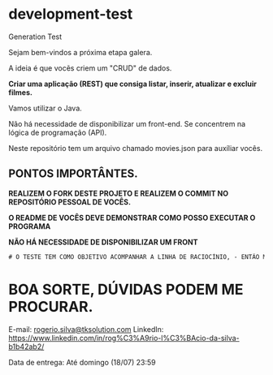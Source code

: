 # development-test
Generation Test


Sejam bem-vindos a próxima etapa galera.

A ideia é que vocẽs criem um "CRUD" de dados.

**Criar uma aplicação (REST) que consiga listar, inserir, atualizar e excluir filmes.**

Vamos utilizar o Java.

Não há necessidade de disponibilizar um front-end. Se concentrem na lógica de programação (API).

Neste repositório tem um arquivo chamado movies.json para auxíliar vocês.


## PONTOS IMPORTÂNTES.

**REALIZEM O FORK DESTE PROJETO E REALIZEM O COMMIT NO REPOSITÓRIO PESSOAL DE VOCÊS.**

**O README DE VOCÊS DEVE DEMONSTRAR COMO POSSO  EXECUTAR O PROGRAMA**

**NÃO HÁ NECESSIDADE DE DISPONIBILIZAR UM FRONT**
```diff
# O TESTE TEM COMO OBJETIVO ACOMPANHAR A LINHA DE RACIOCÍNIO, - ENTÃO MESMO SE NÃO RODAR ME MANDEM, POR FAVOR!
```
# BOA SORTE, DÚVIDAS PODEM ME PROCURAR.

E-mail: rogerio.silva@tksolution.com
LinkedIn: https://www.linkedin.com/in/rog%C3%A9rio-l%C3%BAcio-da-silva-b1b42ab2/


Data de entrega: Até domingo (18/07) 23:59

